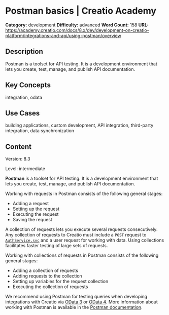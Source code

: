 # Postman basics | Creatio Academy

**Category:** development **Difficulty:** advanced **Word Count:** 158 **URL:**
https://academy.creatio.com/docs/8.x/dev/development-on-creatio-platform/integrations-and-api/using-postman/overview

## Description

Postman is a toolset for API testing. It is a development environment that lets
you create, test, manage, and publish API documentation.

## Key Concepts

integration, odata

## Use Cases

building applications, custom development, API integration, third-party
integration, data synchronization

## Content

Version: 8.3

Level: intermediate

**Postman** is a toolset for API testing. It is a development environment that
lets you create, test, manage, and publish API documentation.

Working with requests in Postman consists of the following general stages:

- Adding a request
- Setting up the request
- Executing the request
- Saving the request

A collection of requests lets you execute several requests consecutively. Any
collection of requests to Creatio must include a `POST` request to
[`AuthService.svc`](https://academy.creatio.com/documents?ver=8.3&id=15404) and
a user request for working with data. Using collections facilitates faster
testing of large sets of requests.

Working with collections of requests in Postman consists of the following
general stages:

- Adding a collection of requests
- Adding requests to the collection
- Setting up variables for the request collection
- Executing the collection of requests

We recommend using Postman for testing queries when developing integrations with
Creatio via
[OData 3](https://academy.creatio.com/documents?ver=8.3&id=15431&anchor=title-1398-2)
or
[OData 4](https://academy.creatio.com/documents?ver=8.3&id=15431&anchor=title-1398-1).
More information about working with Postman is available in the
[Postman documentation](https://learning.postman.com/docs/postman/launching-postman/introduction/).
